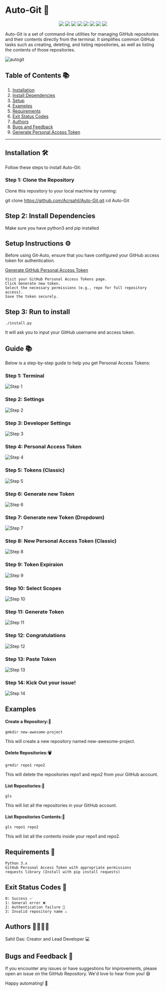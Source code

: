# Auto-Git 🚀
<p align="center">
  <img src="https://img.shields.io/github/contributors/Acrsahil/Auto-Git?style=flat-square" />
  <img src="https://img.shields.io/github/stars/Acrsahil/Auto-Git?style=flat-square" />
  <img src="https://img.shields.io/github/forks/Acrsahil/Auto-Git?style=flat-square" />
  <img src="https://img.shields.io/github/license/Acrsahil/Auto-Git?style=flat-square" />
   <img src="https://img.shields.io/github/license/Acrsahil/Auto-Git?style=flat-square" />
  <img src="https://img.shields.io/badge/Python-47%25-blue?style=flat-square" />
  <img src="https://img.shields.io/badge/Bash-27%25-green?style=flat-square" />
  <img src="https://img.shields.io/badge/Roff-25%25-yellow?style=flat-square" />
</p>







Auto-Git is a set of command-line utilities for managing GitHub repositories and their contents directly from the terminal. It simplifies common GitHub tasks such as creating, deleting, and listing repositories, as well as listing the contents of those repositories.

![autogit](https://github.com/user-attachments/assets/457b361d-d48c-4d22-99a0-78175b36a820)

## Table of Contents 📚

1. [Installation](#installation-%EF%B8%8F)
2. [Install Dependencies](#step-2-install-dependencies)
3. [Setup](#step-3-run-to-install)
4. [Examples](#examples)
5. [Requirements](#requirements-)
6. [Exit Status Codes](#exit-status-codes-)
7. [Authors](#authors-)
8. [Bugs and Feedback](#bugs-and-feedback-)
9. [Generate Personal Access Token](#guide-)

---



## Installation 🛠

Follow these steps to install Auto-Git:

### Step 1: Clone the Repository

Clone this repository to your local machine by running:

git clone https://github.com/Acrsahil/Auto-Git.git
cd Auto-Git

## Step 2: Install Dependencies

Make sure you have python3 and pip installed

## Setup Instructions ⚙️

Before using Git-Auto, ensure that you have configured your GitHub access token for authentication.

 [Generate GitHub Personal Access Token](#guide-)

    Visit your GitHub Personal Access Tokens page.
    Click Generate new token.
    Select the necessary permissions (e.g., repo for full repository access).
    Save the token securely.

## Step 3: Run to install

    ./install.py


It will ask you to input your GitHub username and access token.

## Guide 📚

Below is a step-by-step guide to help you get Personal Access Tokens:

### Step 1: Terminal
![Step 1](guide/1.png)

### Step 2: Settings
![Step 2](guide/2.png)

### Step 3: Developer Settings
![Step 3](guide/3.png)

### Step 4: Personal Access Token
![Step 4](guide/4.png)

### Step 5: Tokens (Classic)
![Step 5](guide/5.png)

### Step 6: Generate new Token
![Step 6](guide/6.png)

### Step 7: Generate new Token (Dropdown)
![Step 7](guide/7.png)

### Step 8: New Personal Access Token (Classic)
![Step 8](guide/8.png)

### Step 9: Token Expiraion
![Step 9](guide/9.png)

### Step 10: Select Scopes
![Step 10](guide/10.png)

### Step 11: Generate Token
![Step 11](guide/11.png)

### Step 12: Congratulations
![Step 12](guide/12.png)    

### Step 13: Paste Token
![Step 13](guide/13.png) 

### Step 14: Kick Out your issue!
![Step 14](guide/14.png) 

## Examples

#### Create a Repository:📂

    gmkdir new-awesome-project

This will create a new repository named new-awesome-project.

#### Delete Repositories:🗑

    grmdir repo1 repo2

This will delete the repositories repo1 and repo2 from your GitHub account.

#### List Repositories:📜

    gls

This will list all the repositories in your GitHub account.

#### List Repositories Contents:📁

    gls repo1 repo2

This will list all the contents inside your repo1 and repo2.

## Requirements 📌

    Python 3.x
    GitHub Personal Access Token with appropriate permissions
    requests library (Install with pip install requests)

## Exit Status Codes 🚦

    0: Success ✅
    1: General error ❌
    2: Authentication failure 🔐
    3: Invalid repository name ⚠️



## Authors 👨‍💻👩‍💻

Sahil Das: Creator and Lead Developer 💻

## Bugs and Feedback 🐞

If you encounter any issues or have suggestions for improvements, please open an issue on the GitHub Repository. We'd love to hear from you! 😄

Happy automating! 🚀
